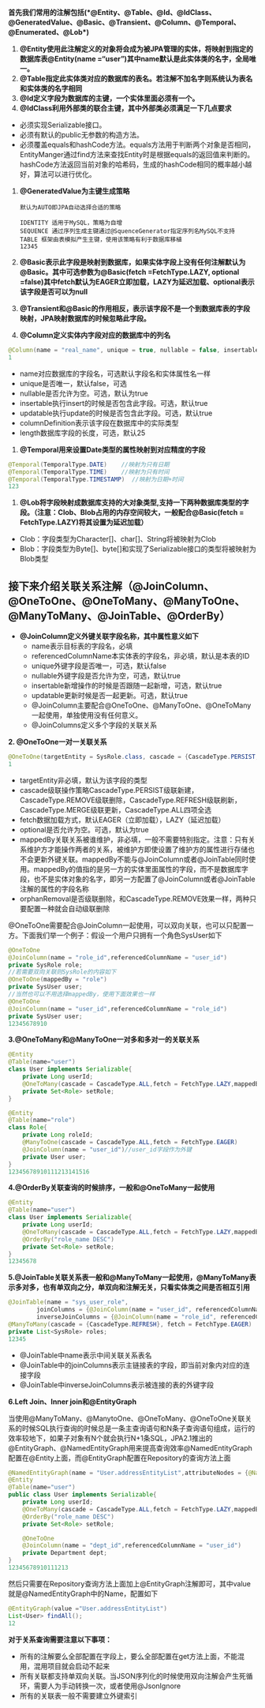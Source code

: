 **首先我们常用的注解包括(\*@Entity、@Table、@Id、@IdClass、@GeneratedValue、@Basic、@Transient、@Column、@Temporal、@Enumerated、@Lob\*)**

1. **@Entity使用此注解定义的对象将会成为被JPA管理的实体，将映射到指定的数据库表@Entity(name =“user”)其中name默认是此实体类的名字，全局唯一。**
2. **@Table指定此实体类对应的数据库的表名。若注解不加名字则系统认为表名和实体类的名字相同**
3. **@Id定义字段为数据库的主键，一个实体里面必须有一个。**
4. **@IdClass利用外部类的联合主键，其中外部类必须满足一下几点要求**

- 必须实现Serializable接口。
- 必须有默认的public无参数的构造方法。
- 必须覆盖equals和hashCode方法。equals方法用于判断两个对象是否相同，EntityManger通过find方法来查找Entity时是根据equals的返回值来判断的。hashCode方法返回当前对象的哈希码，生成的hashCode相同的概率越小越好，算法可以进行优化。

1. **@GeneratedValue为主键生成策略**

   ```
   默认为AUTO即JPA自动选择合适的策略
   
   IDENTITY 适用于MySQL，策略为自增
   SEQUENCE 通过序列生成主键通过@SquenceGenerator指定序列名MySQL不支持
   TABLE 框架由表模拟产生主键，使用该策略有利于数据库移植
   12345
   ```

2. **@Basic表示此字段是映射到数据库，如果实体字段上没有任何注解默认为@Basic。其中可选参数为@Basic(fetch =FetchType.LAZY, optional =false)其中fetch默认为EAGER立即加载，LAZY为延迟加载、optional表示该字段是否可以为null**

3. **@Transient和@Basic的作用相反，表示该字段不是一个到数据库表的字段映射，JPA映射数据库的时候忽略此字段。**

4. **@Column定义实体内字段对应的数据库中的列名**

```java
@Column(name = "real_name", unique = true, nullable = false, insertable = false, updatable = false, columnDefinition = "varchar", length = 100)
1
```

- name对应数据库的字段名，可选默认字段名和实体属性名一样
- unique是否唯一，默认false，可选
- nullable是否允许为空。可选，默认为true
- insertable执行insert的时候是否包含此字段。可选，默认true
- updatable执行update的时候是否包含此字段。可选，默认true
- columnDefinition表示该字段在数据库中的实际类型
- length数据库字段的长度，可选，默认25

1. **@Temporal用来设置Date类型的属性映射到对应精度的字段**

```java
@Temporal(TemporalType.DATE)    //映射为只有日期
@Temporal(TemporalType.TIME)    //映射为只有时间
@Temporal(TemporalType.TIMESTAMP)  //映射为日期+时间
123
```

1. **@Lob将字段映射成数据库支持的大对象类型,支持一下两种数据库类型的字段。（注意：Clob、Blob占用的内存空间较大，一般配合@Basic(fetch
   = FetchType.LAZY)将其设置为延迟加载）**

- Clob：字段类型为Character[]、char[]、String将被映射为Clob
- Blob：字段类型为Byte[]、byte[]和实现了Serializable接口的类型将被映射为Blob类型



## 接下来介绍关联关系注解（@JoinColumn、@OneToOne、@OneToMany、@ManyToOne、@ManyToMany、@JoinTable、@OrderBy）

- **@JoinColumn定义外键关联字段名称，其中属性意义如下**
  - name表示目标表的字段名，必填
  - referencedColumnName本实体表的字段名，非必填，默认是本表的ID
  - unique外键字段是否唯一，可选，默认false
  - nullable外键字段是否允许为空，可选，默认true
  - insertable新增操作的时候是否跟随一起新增，可选，默认true
  - updatable更新时候是否一起更新。可选，默认true
  - @JoinColumn主要配合@OneToOne、@ManyToOne、@OneToMany一起使用，单独使用没有任何意义。
  - @JoinColumns定义多个字段的关联关系

**2. @OneToOne一对一关联关系**

```java
@OneToOne(targetEntity = SysRole.class, cascade = {CascadeType.PERSIST,CascadeType.REMOVE,CascadeType.REFRESH,CascadeType.MERGE},fetch = FetchType.LAZY,optional = false,mappedBy = "userId",orphanRemoval = true)
1
```

- targetEntity非必填，默认为该字段的类型
- cascade级联操作策略CascadeType.PERSIST级联新建，CascadeType.REMOVE级联删除，CascadeType.REFRESH级联刷新，CascadeType.MERGE级联更新，CascadeType.ALL四项全选
- fetch数据加载方式，默认EAGER（立即加载），LAZY（延迟加载）
- optional是否允许为空。可选，默认为true
- mappedBy关联关系被谁维护，非必填，一般不需要特别指定。注意：只有关系维护方才能操作两者的关系，被维护方即使设置了维护方的属性进行存储也不会更新外键关联。mappedBy不能与@JoinColumn或者@JoinTable同时使用。mappedBy的值指的是另一方的实体里面属性的字段，而不是数据库字段，也不是实体对象的名字，即另一方配置了@JoinColumn或者@JoinTable注解的属性的字段名称
- orphanRemoval是否级联删除，和CascadeType.REMOVE效果一样，两种只要配置一种就会自动级联删除

@OneToOne需要配合@JoinColumn一起使用，可以双向关联，也可以只配置一方。下面我们举一个例子：假设一个用户只拥有一个角色SysUser如下

```java
@OneToOne
@JoinColumn(name = "role_id",referencedColumnName = "user_id")
private SysRole role;
//若需要双向关联则SysRole的内容如下
@OneToOne(mappedBy = "role")
private SysUser user;
//当然也可以不用选择mappedBy，使用下面效果也一样
@OneToOne
@JoinColumn(name = "user_id",referencedColumnName = "role_id")
private SysUser user;
12345678910
```

**3.@OneToMany和@ManyToOne一对多和多对一的关联关系**

```java
@Entity
@Table(name="user")
class User implements Serializable{
    private Long userId;
    @OneToMany(cascade = CascadeType.ALL,fetch = FetchType.LAZY,mappedBy = "user")
    private Set<Role> setRole;
}

@Entity
@Table(name="role")
class Role{
    private Long roleId;
    @ManyToOne(cascade = CascadeType.ALL,fetch = FetchType.EAGER)
    @JoinColumn(name = "user_id")//user_id字段作为外键
    private User user;
}
12345678910111213141516
```

**4.@OrderBy关联查询的时候排序，一般和@OneToMany一起使用**

```java
@Entity
@Table(name="user")
class User implements Serializable{
    private Long userId;
    @OneToMany(cascade = CascadeType.ALL,fetch = FetchType.LAZY,mappedBy = "user")
    @OrderBy("role_name DESC")
    private Set<Role> setRole;
}
12345678
```

**5.@JoinTable关联关系表一般和@ManyToMany一起使用，@ManyToMany表示多对多，也有单双向之分，单双向和注解无关，只看实体类之间是否相互引用**

```java
@JoinTable(name = "sys_user_role",
		joinColumns = {@JoinColumn(name = "user_id", referencedColumnName = "id")},
        inverseJoinColumns = {@JoinColumn(name = "role_id", referencedColumnName = "id")})
@ManyToMany(cascade = {CascadeType.REFRESH}, fetch = FetchType.EAGER)
private List<SysRole> roles;
12345
```

- @JoinTable中name表示中间关联关系表名
- @JoinTable中的joinColumns表示主链接表的字段，即当前对象内对应的连接字段
- @JoinTable中inverseJoinColumns表示被连接的表的外键字段

**6.Left Join、Inner join和@EntityGraph**

当使用@ManyToMany、@ManytoOne、@OneToMany、@OneToOne关联关系的时候SQL执行查询的时候总是一条主查询语句和N条子查询语句组成，运行的效率较地下，如果子对象有N个就会执行N+1条SQL，JPA2.1推出的@EntityGraph、@NamedEntityGraph用来提高查询效率@NamedEntityGraph配置在@Entity上面，而@EntityGraph配置在Repository的查询方法上面

```java
@NamedEntityGraph(name = "User.addressEntityList",attributeNodes = {@NamedAttributeNode("setRole"),@NamedAttributeNode("dept")})
@Entity
@Table(name="user")
public class User implements Serializable{
    private Long userId;
    @OneToMany(cascade = CascadeType.ALL,fetch = FetchType.LAZY,mappedBy = "user")
    @OrderBy("role_name DESC")
    private Set<Role> setRole;

    @OneToOne
    @JoinColumn(name = "dept_id",referencedColumnName = "user_id")
    private Department dept;
}
12345678910111213
```

然后只需要在Repository查询方法上面加上@EntityGraph注解即可，其中value就是@NamedEntityGraph中的Name，配置如下

```java
@EntityGraph(value ="User.addressEntityList")
List<User> findAll();
12
```

**对于关系查询需要注意以下事项：**

- 所有的注解要么全部配置在字段上，要么全部配置在get方法上面，不能混用，混用项目就会启动不起来
- 所有关联都支持单双向关联。当JSON序列化的时候使用双向注解会产生死循环，需要人为手动转换一次，或者使用@JsonIgnore
- 所有的关联表一般不需要建立外键索引